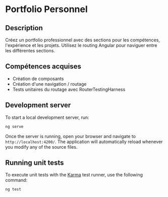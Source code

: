 # Portfolio Personnel

## Description

Créez un portfolio professionnel avec des sections pour les compétences, l'expérience et les projets. Utilisez le routing Angular pour naviguer entre les différentes sections.

## Compétences acquises

- Création de composants
- Création d'une navigation / routage
- Tests unitaires du routage avec RouterTestingHarness

## Development server

To start a local development server, run:

```bash
ng serve
```

Once the server is running, open your browser and navigate to `http://localhost:4200/`. The application will automatically reload whenever you modify any of the source files.

## Running unit tests

To execute unit tests with the [Karma](https://karma-runner.github.io) test runner, use the following command:

```bash
ng test
```

